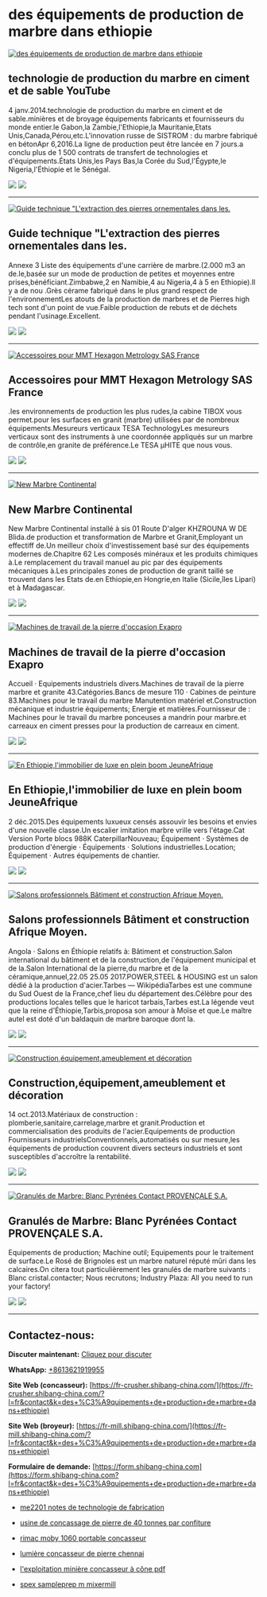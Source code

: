 # des équipements de production de marbre dans ethiopie

<a href="https://swt.shibang-china.com/?l=fr&img&k=des+%C3%A9quipements+de+production+de+marbre+dans+ethiopie" target="_blank">![des équipements de production de marbre dans ethiopie](http://static.shibang-china.com/all-800x300/1046.jpg)</a>

## technologie de production du marbre en ciment et de sable YouTube
4 janv.2014.technologie de production du marbre en ciment et de sable.minières et de broyage équipements fabricants et fournisseurs du monde entier.le Gabon,la Zambie,l&#39;Ethiopie,la Mauritanie,Etats Unis,Canada,Pérou,etc.L&#39;innovation russe de SISTROM : du marbre fabriqué en bétonApr 6,2016.La ligne de production peut être lancée en 7 jours.a conclu plus de 1 500 contrats de transfert de technologies et d&#39;équipements.États Unis,les Pays Bas,la Corée du Sud,l&#39;Égypte,le Nigeria,l&#39;Éthiopie et le Sénégal.


<a href="https://whatsapp.shibangsoft.com/WhatsApp.php" target="_blank" title="WhatsApp">![](http://static.shibang-china.com/icon/whatsapp.png)</a> <a href="https://swt.shibang-china.com/?l=fr&icon&k=des+%C3%A9quipements+de+production+de+marbre+dans+ethiopie" target="_blank">![](http://static.shibang-china.com/icon/chat-fr.png)</a>

---

<a href="https://swt.shibang-china.com/?l=fr&img&k=des+%C3%A9quipements+de+production+de+marbre+dans+ethiopie" target="_blank">![Guide technique &quot;L&#39;extraction des pierres ornementales dans les.](http://static.shibang-china.com/all-800x300/1368.jpg)</a>

## Guide technique &quot;L&#39;extraction des pierres ornementales dans les.
Annexe 3 Liste des équipements d&#39;une carrière de marbre.(2.000 m3 an de.le,basée sur un mode de production de petites et moyennes entre prises,bénéficiant.Zimbabwe,2 en Namibie,4 au Nigeria,4 à 5 en Ethiopie).Il y a de nou .Grès cérame fabriqué dans le plus grand respect de l&#39;environnementLes atouts de la production de marbres et de Pierres high tech sont d&#39;un point de vue.Faible production de rebuts et de déchets pendant l&#39;usinage.Excellent.


<a href="https://whatsapp.shibangsoft.com/WhatsApp.php" target="_blank" title="WhatsApp">![](http://static.shibang-china.com/icon/whatsapp.png)</a> <a href="https://swt.shibang-china.com/?l=fr&icon&k=des+%C3%A9quipements+de+production+de+marbre+dans+ethiopie" target="_blank">![](http://static.shibang-china.com/icon/chat-fr.png)</a>

---

<a href="https://swt.shibang-china.com/?l=fr&img&k=des+%C3%A9quipements+de+production+de+marbre+dans+ethiopie" target="_blank">![Accessoires pour MMT Hexagon Metrology SAS France](http://static.shibang-china.com/all-800x300/1028.jpg)</a>

## Accessoires pour MMT Hexagon Metrology SAS France
.les environnements de production les plus rudes,la cabine TIBOX vous permet.pour les surfaces en granit (marbre) utilisées par de nombreux équipements.Mesureurs verticaux TESA TechnologyLes mesureurs verticaux sont des instruments à une coordonnée appliqués sur un marbre de contrôle,en granite de préférence.Le TESA µHITE que nous vous.


<a href="https://whatsapp.shibangsoft.com/WhatsApp.php" target="_blank" title="WhatsApp">![](http://static.shibang-china.com/icon/whatsapp.png)</a> <a href="https://swt.shibang-china.com/?l=fr&icon&k=des+%C3%A9quipements+de+production+de+marbre+dans+ethiopie" target="_blank">![](http://static.shibang-china.com/icon/chat-fr.png)</a>

---

<a href="https://swt.shibang-china.com/?l=fr&img&k=des+%C3%A9quipements+de+production+de+marbre+dans+ethiopie" target="_blank">![New Marbre Continental](http://static.shibang-china.com/all-800x300/306.jpg)</a>

## New Marbre Continental
New Marbre Continental installé à sis 01 Route D&#39;alger KHZROUNA W DE Blida.de production et transformation de Marbre et Granit,Employant un effectiff de.Un meilleur choix d&#39;investissement basé sur des équipements modernes de.Chapitre 62 Les composés minéraux et les produits chimiques à.Le remplacement du travail manuel au pic par des équipements mécaniques à.Les principales zones de production de granit taillé se trouvent dans les Etats de.en Ethiopie,en Hongrie,en Italie (Sicile,îles Lipari) et à Madagascar.


<a href="https://whatsapp.shibangsoft.com/WhatsApp.php" target="_blank" title="WhatsApp">![](http://static.shibang-china.com/icon/whatsapp.png)</a> <a href="https://swt.shibang-china.com/?l=fr&icon&k=des+%C3%A9quipements+de+production+de+marbre+dans+ethiopie" target="_blank">![](http://static.shibang-china.com/icon/chat-fr.png)</a>

---

<a href="https://swt.shibang-china.com/?l=fr&img&k=des+%C3%A9quipements+de+production+de+marbre+dans+ethiopie" target="_blank">![Machines de travail de la pierre d&#39;occasion Exapro](http://static.shibang-china.com/all-800x300/307.jpg)</a>

## Machines de travail de la pierre d&#39;occasion Exapro
Accueil &middot; Equipements industriels divers.Machines de travail de la pierre marbre et granite 43.Catégories.Bancs de mesure 110 &middot; Cabines de peinture 83.Machines pour le travail du marbre Manutention matériel et.Construction mécanique et industrie équipements; Energie et matières.Fournisseur de : Machines pour le travail du marbre ponceuses a mandrin pour marbre.et carreaux en ciment presses pour la production de carreaux en ciment.


<a href="https://whatsapp.shibangsoft.com/WhatsApp.php" target="_blank" title="WhatsApp">![](http://static.shibang-china.com/icon/whatsapp.png)</a> <a href="https://swt.shibang-china.com/?l=fr&icon&k=des+%C3%A9quipements+de+production+de+marbre+dans+ethiopie" target="_blank">![](http://static.shibang-china.com/icon/chat-fr.png)</a>

---

<a href="https://swt.shibang-china.com/?l=fr&img&k=des+%C3%A9quipements+de+production+de+marbre+dans+ethiopie" target="_blank">![En Ethiopie,l&#39;immobilier de luxe en plein boom JeuneAfrique](http://static.shibang-china.com/all-800x300/597.jpg)</a>

## En Ethiopie,l&#39;immobilier de luxe en plein boom JeuneAfrique
2 déc.2015.Des équipements luxueux censés assouvir les besoins et envies d&#39;une nouvelle classe.Un escalier imitation marbre vrille vers l&#39;étage.Cat Version Porte blocs 988K CaterpillarNouveau; Équipement &middot; Systèmes de production d&#39;énergie &middot; Équipements &middot; Solutions industrielles.Location; Équipement &middot; Autres équipements de chantier.


<a href="https://whatsapp.shibangsoft.com/WhatsApp.php" target="_blank" title="WhatsApp">![](http://static.shibang-china.com/icon/whatsapp.png)</a> <a href="https://swt.shibang-china.com/?l=fr&icon&k=des+%C3%A9quipements+de+production+de+marbre+dans+ethiopie" target="_blank">![](http://static.shibang-china.com/icon/chat-fr.png)</a>

---

<a href="https://swt.shibang-china.com/?l=fr&img&k=des+%C3%A9quipements+de+production+de+marbre+dans+ethiopie" target="_blank">![Salons professionnels Bâtiment et construction Afrique Moyen.](http://static.shibang-china.com/all-800x300/1415.jpg)</a>

## Salons professionnels Bâtiment et construction Afrique Moyen.
Angola &middot; Salons en Éthiopie relatifs à: Bâtiment et construction.Salon international du bâtiment et de la construction,de l&#39;équipement municipal et de la.Salon International de la pierre,du marbre et de la céramique,annuel,22.05 25.05 2017.POWER,STEEL &amp; HOUSING est un salon dédié à la production d&#39;acier.Tarbes — WikipédiaTarbes est une commune du Sud Ouest de la France,chef lieu du département des.Célèbre pour des productions locales telles que le haricot tarbais,Tarbes est.La légende veut que la reine d&#39;Éthiopie,Tarbis,proposa son amour à Moïse et que.Le maître autel est doté d&#39;un baldaquin de marbre baroque dont la.


<a href="https://whatsapp.shibangsoft.com/WhatsApp.php" target="_blank" title="WhatsApp">![](http://static.shibang-china.com/icon/whatsapp.png)</a> <a href="https://swt.shibang-china.com/?l=fr&icon&k=des+%C3%A9quipements+de+production+de+marbre+dans+ethiopie" target="_blank">![](http://static.shibang-china.com/icon/chat-fr.png)</a>

---

<a href="https://swt.shibang-china.com/?l=fr&img&k=des+%C3%A9quipements+de+production+de+marbre+dans+ethiopie" target="_blank">![Construction,équipement,ameublement et décoration](http://static.shibang-china.com/all-800x300/1306.jpg)</a>

## Construction,équipement,ameublement et décoration
14 oct.2013.Matériaux de construction : plomberie,sanitaire,carrelage,marbre et granit.Production et commercialisation des produits de l&#39;acier.Equipements de production Fournisseurs industrielsConventionnels,automatisés ou sur mesure,les équipements de production couvrent divers secteurs industriels et sont susceptibles d&#39;accroître la rentabilité.


<a href="https://whatsapp.shibangsoft.com/WhatsApp.php" target="_blank" title="WhatsApp">![](http://static.shibang-china.com/icon/whatsapp.png)</a> <a href="https://swt.shibang-china.com/?l=fr&icon&k=des+%C3%A9quipements+de+production+de+marbre+dans+ethiopie" target="_blank">![](http://static.shibang-china.com/icon/chat-fr.png)</a>

---

<a href="https://swt.shibang-china.com/?l=fr&img&k=des+%C3%A9quipements+de+production+de+marbre+dans+ethiopie" target="_blank">![Granulés de Marbre: Blanc Pyrénées Contact PROVENÇALE S.A.](http://static.shibang-china.com/all-800x300/321.jpg)</a>

## Granulés de Marbre: Blanc Pyrénées Contact PROVENÇALE S.A.
Equipements de production; Machine outil; Equipements pour le traitement de surface.Le Rosé de Brignoles est un marbre naturel réputé mûri dans les calcaires.On citera tout particulièrement les granulés de marbre suivants : Blanc cristal.contacter; Nous recrutons; Industry Plaza: All you need to run your factory!

<a href="https://whatsapp.shibangsoft.com/WhatsApp.php" target="_blank" title="WhatsApp">![](http://static.shibang-china.com/icon/whatsapp.png)</a> <a href="https://swt.shibang-china.com/?l=fr&icon&k=des+%C3%A9quipements+de+production+de+marbre+dans+ethiopie" target="_blank">![](http://static.shibang-china.com/icon/chat-fr.png)</a>

---
## Contactez-nous:

**Discuter maintenant:** [Cliquez pour discuter](https://swt.shibang-china.com?l=fr&contact&k=des+%C3%A9quipements+de+production+de+marbre+dans+ethiopie)

**WhatsApp:**  [+8613621919955](https://whatsapp.shibangsoft.com/WhatsApp.php)

**Site Web (concasseur):** [https://fr-crusher.shibang-china.com/](https://fr-crusher.shibang-china.com/?l=fr&contact&k=des+%C3%A9quipements+de+production+de+marbre+dans+ethiopie)

**Site Web (broyeur):** [https://fr-mill.shibang-china.com/](https://fr-mill.shibang-china.com/?l=fr&contact&k=des+%C3%A9quipements+de+production+de+marbre+dans+ethiopie)

**Formulaire de demande:** [https://form.shibang-china.com](https://form.shibang-china.com?l=fr&contact&k=des+%C3%A9quipements+de+production+de+marbre+dans+ethiopie)

* [me2201 notes de technologie de fabrication](../37/me2201%20notes%20de%20technologie%20de%20fabrication.md)

* [usine de concassage de pierre de 40 tonnes par confiture](../32/usine%20de%20concassage%20de%20pierre%20de%2040%20tonnes%20par%20confiture.md)

* [rimac moby 1060 portable concasseur](../36/rimac%20moby%201060%20portable%20concasseur.md)

* [lumière concasseur de pierre chennai](../33/lumi%C3%A8re%20concasseur%20de%20pierre%20chennai.md)

* [l&#39;exploitation minière concasseur à cône pdf](../39/l%26%2339%3Bexploitation%20mini%C3%A8re%20concasseur%20%C3%A0%20c%C3%B4ne%20pdf.md)

* [spex sampleprep m mixermill](../33/spex%20sampleprep%20m%20mixermill.md)